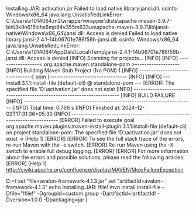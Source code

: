 Installing JAR: activation.jar
Failed to load native library:jansi.dll. osinfo: Windows/x86_64
java.lang.UnsatisfiedLinkError: C:\Users\v1014064\.m2\wrapper\wrapper\dists\apache-maven-3.9.7-bin\3k9n615lchs6mp84v355m633uo\apache-maven-3.9.7\lib\jansi-native\Windows\x86_64\jansi.dll: Access is denied
Failed to load native library:jansi-2.4.1-14b06701e786f59b-jansi.dll. osinfo: Windows/x86_64
java.lang.UnsatisfiedLinkError: C:\Users\v1014064\AppData\Local\Temp\jansi-2.4.1-14b06701e786f59b-jansi.dll: Access is denied
[INFO] Scanning for projects...
[INFO]
[INFO] ------------------< org.apache.maven:standalone-pom >-------------------
[INFO] Building Maven Stub Project (No POM) 1
[INFO] --------------------------------[ pom ]---------------------------------
[INFO]
[INFO] --- install:3.1.1:install-file (default-cli) @ standalone-pom ---
[ERROR] The specified file 'D:\activation.jar' does not exist
[INFO] ------------------------------------------------------------------------
[INFO] BUILD FAILURE
[INFO] ------------------------------------------------------------------------
[INFO] Total time:  0.766 s
[INFO] Finished at: 2024-12-02T17:31:36+05:30
[INFO] ------------------------------------------------------------------------
[ERROR] Failed to execute goal org.apache.maven.plugins:maven-install-plugin:3.1.1:install-file (default-cli) on project standalone-pom: The specified file 'D:\activation.jar' does not exist -> [Help 1]
[ERROR]
[ERROR] To see the full stack trace of the errors, re-run Maven with the -e switch.
[ERROR] Re-run Maven using the -X switch to enable full debug logging.
[ERROR]
[ERROR] For more information about the errors and possible solutions, please read the following articles:
[ERROR] [Help 1] http://cwiki.apache.org/confluence/display/MAVEN/MojoFailureException

D:\>(
set "file=avalon-framework-4.1.3.jar"
 set "artifactId=avalon-framework-4.1.3"
 echo Installing JAR: !file!
 mvn install:install-file         -Dfile="!file!"         -DgroupId=custom.group         -DartifactId=!artifactId!         -Dversion=1.0.0         -Dpackaging=jar
)
